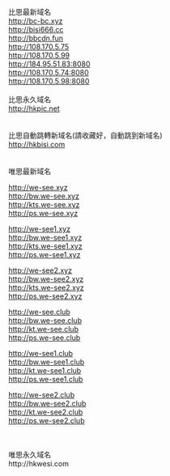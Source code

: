 比思最新域名<br>
http://bc-bc.xyz<br>
http://bisi666.cc<br>
http://bbcdn.fun<br>
http://108.170.5.75<br>
http://108.170.5.99<br>
http://184.95.51.83:8080<br>
http://108.170.5.74:8080<br>
http://108.170.5.98:8080<br>
<br>
比思永久域名<br>
http://hkpic.net<br>
<br>
<br>
比思自動跳轉新域名(請收藏好，自動跳到新域名)<br>
http://hkbisi.com<br>
<br>
<br>
唯思最新域名<br>



http://we-see.xyz<br>
http://bw.we-see.xyz<br>
http://kts.we-see.xyz<br>
http://ps.we-see.xyz<br>


http://we-see1.xyz<br>
http://bw.we-see1.xyz<br>
http://kts.we-see1.xyz<br>
http://ps.we-see1.xyz<br>


http://we-see2.xyz<br>
http://bw.we-see2.xyz<br>
http://kts.we-see2.xyz<br>
http://ps.we-see2.xyz<br>

http://we-see.club<br>
http://bw.we-see.club<br>
http://kt.we-see.club<br>
http://ps.we-see.club<br>

http://we-see1.club<br>
http://bw.we-see1.club<br>
http://kt.we-see1.club<br>
http://ps.we-see1.club<br>

http://we-see2.club<br>
http://bw.we-see2.club<br>
http://kt.we-see2.club<br>
http://ps.we-see2.club<br>




<br>
<br>
唯思永久域名<br>
http://hkwesi.com<br>
<br>
<br>

